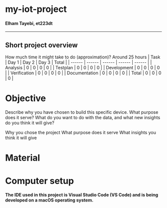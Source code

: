# my-iot-project

#### Elham Tayebi, et223dt
---
## Short project overview
How much time it might take to do (approximation)? 
Around 25 hours
| Task | Day 1 | Day 2 | Day 3 | Total |
| ------ | ------ | ------ | ------ | ------ |
| Analysis | 0 | 0 | 0 | 0 |
| Testplan | 0 | 0 | 0 | 0 |
| Development | 0 | 0 | 0 | 0 |
| Verification | 0 | 0 | 0 | 0 |
| Documentation | 0 | 0 | 0 | 0 |
| Total | 0 | 0 | 0 | 0 |
# Objective

Describe why you have chosen to build this specific device. What purpose does it serve? What do you want to do with the data, and what new insights do you think it will give?

Why you chose the project
What purpose does it serve
What insights you think it will give

# Material

# Computer setup
#### The IDE used in this project is Visual Studio Code (VS Code) and is being developed on a macOS operating system.


